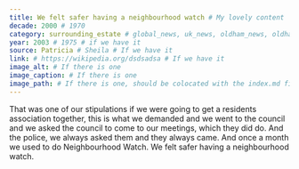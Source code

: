 ```yaml
---
title: We felt safer having a neighbourhood watch # My lovely content
decade: 2000 # 1970
category: surrounding_estate # global_news, uk_news, oldham_news, oldham_history, towers, surrounding_estate # Always exactly one category
year: 2003 # 1975 # if we have it
source: Patricia # Sheila # If we have it
link: # https://wikipedia.org/dsdsadsa # If we have it
image_alt: # If there is one
image_caption: # If there is one
image_path: # If there is one, should be colocated with the index.md file in the folder
---
```


That was one of our stipulations if we were going to get a residents association together, this is what we demanded and we went to the council and we asked the council to come to our meetings, which they did do. And the police, we always asked them and they always came. And once a month we used to do Neighbourhood Watch. We felt safer having a neighbourhood watch.